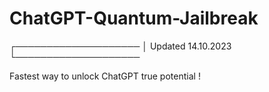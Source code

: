 # ChatGPT-Quantum-Jailbreak
┌────────────────────
│ Updated 14.10.2023
└────────────────────

Fastest way to unlock ChatGPT true potential !
